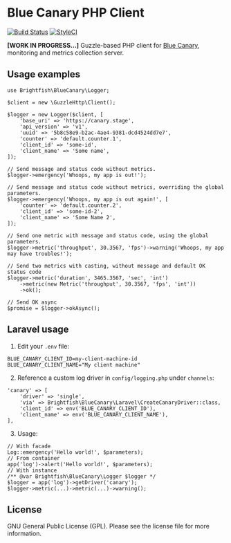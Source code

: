 # Blue Canary PHP Client

[![Build Status](https://travis-ci.com/brightfish-be/blue-canary-php-client.svg?branch=master&label=Build&style=flat-square)](https://travis-ci.com/brightfish-be/blue-canary-php-client)
[![StyleCI](https://github.styleci.io/repos/230270770/shield?branch=master&style=flat-square)](https://github.styleci.io/repos/230270770)

**[WORK IN PROGRESS...]**
Guzzle-based PHP client for [Blue Canary](https://github.com/brightfish-be/blue-canary-dashboard), 
monitoring and metrics collection server.

## Usage examples
```
use Brightfish\BlueCanary\Logger;

$client = new \GuzzleHttp\Client();

$logger = new Logger($client, [
    'base_uri' => 'https://canary.stage',
    'api_version' => 'v1',
    'uuid' => '5b8c58e9-b2ac-4ae4-9381-dcd4524dd7e7',
    'counter' => 'default.counter.1',
    'client_id' => 'some-id',
    'client_name' => 'Some name',
]);

// Send message and status code without metrics.
$logger->emergency('Whoops, my app is out!');

// Send message and status code without metrics, overriding the global parameters.
$logger->emergency('Whoops, my app is out again!', [
    'counter' => 'default.counter.2',
    'client_id' => 'some-id-2',
    'client_name' => 'Some Name 2',
]);

// Send one metric with message and status code, using the global parameters.
$logger->metric('throughput', 30.3567, 'fps')->warning('Whoops, my app may have troubles!');

// Send two metrics with casting, without message and default OK status code
$logger->metric('duration', 3465.3567, 'sec', 'int')
    ->metric(new Metric('throughput', 30.3567, 'fps', 'int'))
    ->ok();

// Send OK async 
$promise = $logger->okAsync();
```

## Laravel usage
1. Edit your `.env` file:
```
BLUE_CANARY_CLIENT_ID=my-client-machine-id
BLUE_CANARY_CLIENT_NAME="My client machine"
```
2. Reference a custom log driver in `config/logging.php` under `channels`:
```
'canary' => [
    'driver' => 'single',
    'via' => Brightfish\BlueCanary\Laravel\CreateCanaryDriver::class,
    'client_id' => env('BLUE_CANARY_CLIENT_ID'),
    'client_name' => env('BLUE_CANARY_CLIENT_NAME'),
],
```
3. Usage:
```
// With facade
Log::emergency('Hello world!', $parameters);
// From container
app('log')->alert('Hello world!', $parameters);
// With instance
/** @var Brightfish\BlueCanary\Logger $logger */
$logger = app('log')->getDriver('canary');
$logger->metric(...)->metric(...)->warning();
```

## License
GNU General Public License (GPL). Please see the license file for more information.
